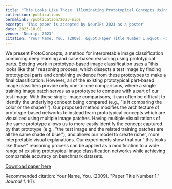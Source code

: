 ```yaml
---
title: "This Looks Like Those: Illuminating Prototypical Concepts Using Multiple Visualizations"
collection: publications
permalink: /publication/2023-nips
excerpt: 'This paper is accepted by NeurIPs 2023 as a poster'
date: 2023-10-01
venue: 'Neurips 2023'
citation: 'Your Name, You. (2009). &quot;Paper Title Number 1.&quot; <i>Journal 1</i>. 1(1).'
---
```

We present ProtoConcepts, a method for interpretable image classification combining deep learning and case-based reasoning using prototypical parts. Existing work in prototype-based image classification uses a "this looks like that'' reasoning process, which dissects a test image by finding prototypical parts and combining evidence from these prototypes to make a final classification. However, all of the existing prototypical part-based image classifiers provide only one-to-one comparisons, where a single training image patch serves as a prototype to compare with a part of our test image. With these single-image comparisons, it can often be difficult to identify the underlying concept being compared (e.g., "is it comparing the color or the shape?''). Our proposed method modifies the architecture of prototype-based networks to instead learn prototypical concepts which are visualized using multiple image patches. Having multiple visualizations of the same prototype allows us to more easily identify the concept captured by that prototype (e.g., "the test image and the related training patches are all the same shade of blue''), and allows our model to create richer, more interpretable visual explanations. Our experiments show that our ``this looks like those'' reasoning process can be applied as a modification to a wide range of existing prototypical image classification networks while achieving comparable accuracy on benchmark datasets.

[Download paper here](https://henrymachiyu.github.io/files/This_Looks_Like_Those.pdf)

Recommended citation: Your Name, You. (2009). "Paper Title Number 1." <i>Journal 1</i>. 1(1).

